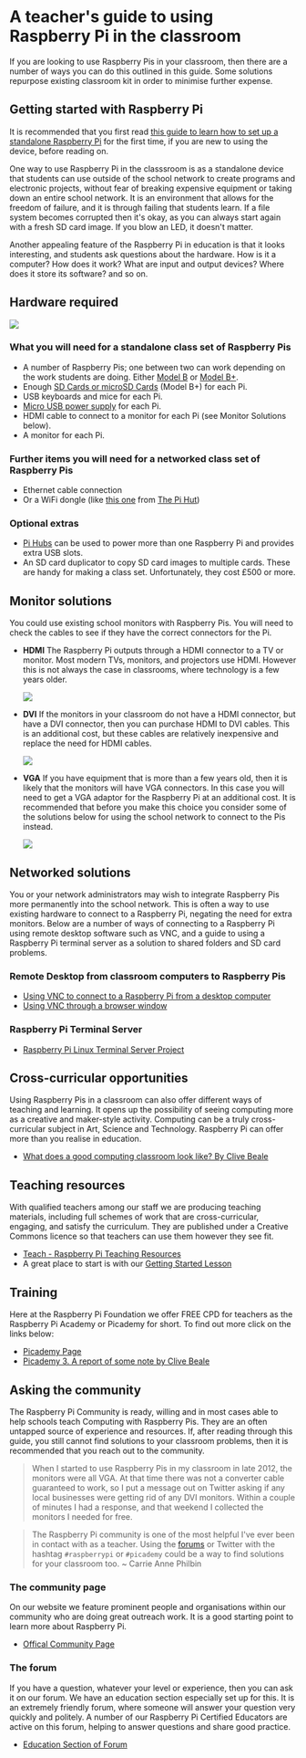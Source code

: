 # A teacher's guide to using Raspberry Pi in the classroom

If you are looking to use Raspberry Pis in your classroom, then there are a number of ways you can do this outlined in this guide. Some solutions repurpose existing classroom kit in order to minimise further expense.

## Getting started with Raspberry Pi

It is recommended that you first read [this guide to learn how to set up a standalone Raspberry Pi](getting-started-guide.md) for the first time, if you are new to using the device, before reading on.

One way to use Raspberry Pi in the classsroom is as a standalone device that students can use outside of the school network to create programs and electronic projects, without fear of breaking expensive equipment or taking down an entire school network. It is an environment that allows for the freedom of failure, and it is through failing that students learn. If a file system becomes corrupted then it's okay, as you can always start again with a fresh SD card image. If you blow an LED, it doesn't matter. 

Another appealing feature of the Raspberry Pi in education is that it looks interesting, and students ask questions about the hardware. How is it a computer? How does it work? What are input and output devices? Where does it store its software? and so on. 

## Hardware required

![](images/Raspberry-Pis.jpg)

### What you will need for a standalone class set of Raspberry Pis

- A number of Raspberry Pis; one between two can work depending on the work students are doing. Either [Model B](http://www.raspberrypi.org/product/model-b/) or [Model B+](http://www.raspberrypi.org/product/model-b-plus/).
- Enough [SD Cards or microSD Cards](http://swag.raspberrypi.org/collections/frontpage/products/noobs-8gb-sd-card) (Model B+) for each Pi. 
- USB keyboards and mice for each Pi.
- [Micro USB power supply](http://swag.raspberrypi.org/collections/pi-kits/products/raspberry-pi-universal-power-supply) for each Pi.
- HDMI cable to connect to a monitor for each Pi (see Monitor Solutions below).
- A monitor for each Pi.

### Further items you will need for a networked class set of Raspberry Pis

- Ethernet cable connection
- Or a WiFi dongle (like [this one](http://thepihut.com/products/usb-wifi-adapter-for-the-raspberry-pi) from [The Pi Hut](http://thepihut.com/))

### Optional extras

- [Pi Hubs](http://shop.pimoroni.com/products/pihub) can be used to power more than one Raspberry Pi and provides extra USB slots.
- An SD card duplicator to copy SD card images to multiple cards. These are handy for making a class set. Unfortunately, they cost £500 or more. 

## Monitor solutions

You could use existing school monitors with Raspberry Pis. You will need to check the cables to see if they have the correct connectors for the Pi. 

- **HDMI** The Raspberry Pi outputs through a HDMI connector to a TV or monitor. Most modern TVs, monitors, and projectors use HDMI. However this is not always the case in classrooms, where technology is a few years older.
  
  ![](images/HDMI-Connector.jpg)

- **DVI** If the monitors in your classroom do not have a HDMI connector, but have a DVI connector, then you can purchase HDMI to DVI cables. This is an additional cost, but these cables are relatively inexpensive and replace the need for HDMI cables. 
  
  ![](images/Dvi-cable.jpg)

- **VGA** If you have equipment that is more than a few years old, then it is likely that the monitors will have VGA connectors. In this case you will need to get a VGA adaptor for the Raspberry Pi at an additional cost. It is recommended that before you make this choice you consider some of the solutions below for using the school network to connect to the Pis instead.
  
  ![](images/Vga-cable.jpg)

## Networked solutions

You or your network administrators may wish to integrate Raspberry Pis more permanently into the school network. This is often a way to use existing hardware to connect to a Raspberry Pi, negating the need for extra monitors. Below are a number of ways of connecting to a Raspberry Pi using remote desktop software such as VNC, and a guide to using a Raspberry Pi terminal server as a solution to shared folders and SD card problems.

### Remote Desktop from classroom computers to Raspberry Pis

- [Using VNC to connect to a Raspberry Pi from a desktop computer](vnc-classroom-guide.md)
- [Using VNC through a browser window](vnc-browser-guide.md)

### Raspberry Pi Terminal Server 

- [Raspberry Pi Linux Terminal Server Project](http://gbaman.github.io/RaspberryPi-LTSP/)

## Cross-curricular opportunities

Using Raspberry Pis in a classroom can also offer different ways of teaching and learning. It opens up the possibility of seeing computing more as a creative and maker-style activity. Computing can be a truly cross-curricular subject in Art, Science and Technology. Raspberry Pi can offer more than you realise in education.

- [What does a good computing classroom look like? By Clive Beale](http://www.raspberrypi.org/what-does-a-good-computing-classroom-look-like)

## Teaching resources

With qualified teachers among our staff we are producing teaching materials, including full schemes of work that are cross-curricular, engaging, and satisfy the curriculum. They are published under a Creative Commons licence so that teachers can use them however they see fit.

- [Teach - Raspberry Pi Teaching Resources](http://www.raspberrypi.org/resources/teach/)
- A great place to start is with our [Getting Started Lesson](http://www.raspberrypi.org/learning/getting-started-with-raspberry-pi-lesson/)

## Training

Here at the Raspberry Pi Foundation we offer FREE CPD for teachers as the Raspberry Pi Academy or Picademy for short. To find out more click on the links below:

- [Picademy Page](http://www.raspberrypi.org/picademy)
- [Picademy 3. A report of some note by Clive Beale](http://www.raspberrypi.org/picademy-3-report/)

## Asking the community

The Raspberry Pi Community is ready, willing and in most cases able to help schools teach Computing with Raspberry Pis. They are an often untapped source of experience and resources. If, after reading through this guide, you still cannot find solutions to your classroom problems, then it is recommended that you reach out to the community. 

> When I started to use Raspberry Pis in my classroom in late 2012, the monitors were all VGA. At that time there was not a converter cable guaranteed to work, so I put a message out on Twitter asking if any local businesses were getting rid of any DVI monitors. Within a couple of minutes I had a response, and that weekend I collected the monitors I needed for free. 

> The Raspberry Pi community is one of the most helpful I've ever been in contact with as a teacher. Using the [forums](http://www.raspberrypi.org/forums) or Twitter with the hashtag `#raspberrypi` or `#picademy` could be a way to find solutions for your classroom too. ~ Carrie Anne Philbin

### The community page

On our website we feature prominent people and organisations within our community who are doing great outreach work. It is a good starting point to learn more about Raspberry Pi.
- [Offical Community Page](http://www.raspberrypi.org/community/)

### The forum

If you have a question, whatever your level or experience, then you can ask it on our forum. We have an education section especially set up for this. It is an extremely friendly forum, where someone will answer your question very quickly and politely. A number of our Raspberry Pi Certified Educators are active on this forum, helping to answer questions and share good practice. 
- [Education Section of Forum](http://www.raspberrypi.org/forums/viewforum.php?f=17&sid=f9cb8df1edfa3781e9a7afa26aaa4e42)
